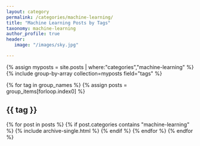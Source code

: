 ```yaml
---
layout: category
permalink: /categories/machine-learning/
title: "Machine Learning Posts by Tags"
taxonomy: machine-learning
author_profile: true
header:
   image: "/images/sky.jpg"

---
```


{% assign myposts = site.posts | where:"categories","machine-learning" %}
{% include group-by-array collection=myposts  field="tags" %}

{% for tag in group_names %}
  {% assign posts = group_items[forloop.index0] %}
  <h2 id="{{ tag | slugify }}" class="archive__subtitle">{{ tag }}</h2>
  {% for post in posts %}
	{% if post.categories contains "machine-learning" %}
		{% include archive-single.html %}
	{% endif %}
  {% endfor %}
{% endfor %}


